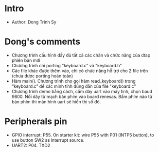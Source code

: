 # Intro
- Author: Dong Trinh Sy
# Dong's comments
- Chương trình cấu hình đầy đủ tất cả các chân và chức năng của dtap phiên bản mới
- Chương trình chỉ porting "keyboard.c" và "keyboard.h"
- Các file khác được thêm vào, chỉ có chức năng hỗ trợ cho 2 file trên (chưa được porting hoàn toàn)
- Hàm main(). Chương trình cho gọi hàm read_keyboard() trong "keyboard.c" để xác minh tính đúng đắn của file "keyboard.c"
- Chương trình demo bằng cách, cắm dây uart vào máy tính, chọn baud 9600. Nối dây từ mạch bàn phím vào board renesas. Bấm phím nào từ bàn phím thì màn hình uart sẽ hiển thị số đó.
# Peripherals pin
- GPIO interrupt: P55. On starter kit: wire P55 with P01 (INTP5 button), to use button SW2 as interrupt source.
- UART2: P04. TXD2